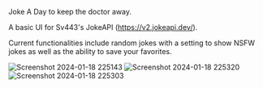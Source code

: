 Joke A Day to keep the doctor away.  

A basic UI for Sv443's JokeAPI (https://v2.jokeapi.dev/).

Current functionalities include random jokes with a setting to show NSFW jokes as well as the ability to save your favorites.

![Screenshot 2024-01-18 225143](https://github.com/JenerikMind/JokeADay/assets/12779724/27c7ffd2-a847-478c-9aef-5d64521690b7)
![Screenshot 2024-01-18 225320](https://github.com/JenerikMind/JokeADay/assets/12779724/3b1e89ae-9e17-4f72-84a2-004b08e99d37)
![Screenshot 2024-01-18 225303](https://github.com/JenerikMind/JokeADay/assets/12779724/ac7191da-7ec8-4d2a-b750-da696444e3b4)
